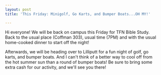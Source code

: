 ```yaml
---
layout: post
title: 'This Friday: Minigolf, Go Karts, and Bumper Boats...OH MY!'

---
```


Hi everyone! We will be back on campus this Friday for TFN Bible Study. Back to the usual place (Coffman 303), usual time (7PM) and with the usual home-cooked dinner to start off the night!

Afterwards, we will be heading over to Lilliputt for a fun night of golf, go karts, and bumper boats. And I can't think of a better way to cool off from the hot summer sun than a round of bumper boats! Be sure to bring some extra cash for our activity, and we'll see you there!
